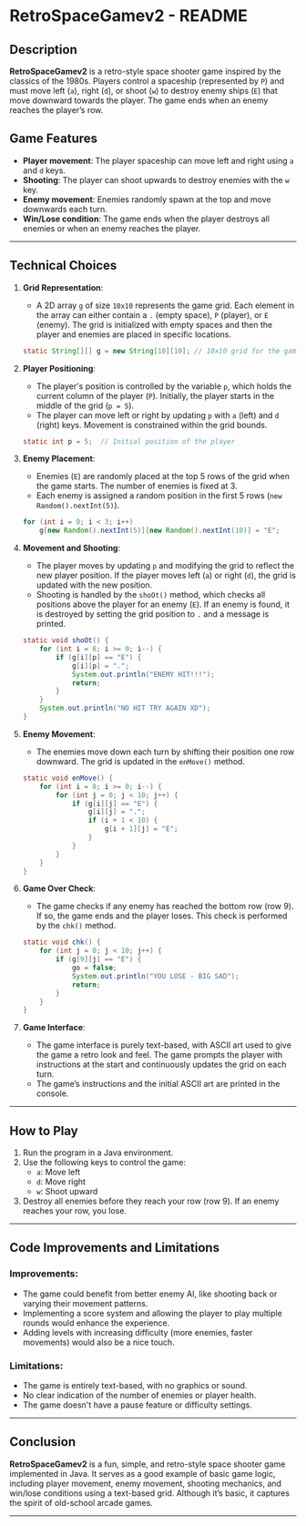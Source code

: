# RetroSpaceGamev2 - README

## Description

**RetroSpaceGamev2** is a retro-style space shooter game inspired by the classics of the 1980s. Players control a spaceship (represented by `P`) and must move left (`a`), right (`d`), or shoot (`w`) to destroy enemy ships (`E`) that move downward towards the player. The game ends when an enemy reaches the player’s row.

## Game Features
- **Player movement**: The player spaceship can move left and right using `a` and `d` keys.
- **Shooting**: The player can shoot upwards to destroy enemies with the `w` key.
- **Enemy movement**: Enemies randomly spawn at the top and move downwards each turn.
- **Win/Lose condition**: The game ends when the player destroys all enemies or when an enemy reaches the player.

---

## Technical Choices

1. **Grid Representation**:
   - A 2D array `g` of size `10x10` represents the game grid. Each element in the array can either contain a `.` (empty space), `P` (player), or `E` (enemy). The grid is initialized with empty spaces and then the player and enemies are placed in specific locations.
   
   ```java
   static String[][] g = new String[10][10]; // 10x10 grid for the game
   ```

2. **Player Positioning**:
   - The player's position is controlled by the variable `p`, which holds the current column of the player (`P`). Initially, the player starts in the middle of the grid (`p = 5`).
   - The player can move left or right by updating `p` with `a` (left) and `d` (right) keys. Movement is constrained within the grid bounds.
   
   ```java
   static int p = 5;  // Initial position of the player
   ```

3. **Enemy Placement**:
   - Enemies (`E`) are randomly placed at the top 5 rows of the grid when the game starts. The number of enemies is fixed at 3.
   - Each enemy is assigned a random position in the first 5 rows (`new Random().nextInt(5)`).
   
   ```java
   for (int i = 0; i < 3; i++) 
       g[new Random().nextInt(5)][new Random().nextInt(10)] = "E";
   ```

4. **Movement and Shooting**:
   - The player moves by updating `p` and modifying the grid to reflect the new player position. If the player moves left (`a`) or right (`d`), the grid is updated with the new position.
   - Shooting is handled by the `shoOt()` method, which checks all positions above the player for an enemy (`E`). If an enemy is found, it is destroyed by setting the grid position to `.` and a message is printed.
   
   ```java
   static void shoOt() {
       for (int i = 8; i >= 0; i--) {
           if (g[i][p] == "E") {
               g[i][p] = ".";
               System.out.println("ENEMY HIT!!!");
               return;
           }
       }
       System.out.println("NO HIT TRY AGAIN XD");
   }
   ```

5. **Enemy Movement**:
   - The enemies move down each turn by shifting their position one row downward. The grid is updated in the `enMove()` method.
   
   ```java
   static void enMove() {
       for (int i = 8; i >= 0; i--) {
           for (int j = 0; j < 10; j++) {
               if (g[i][j] == "E") {
                   g[i][j] = ".";
                   if (i + 1 < 10) {
                       g[i + 1][j] = "E";
                   }
               }
           }
       }
   }
   ```

6. **Game Over Check**:
   - The game checks if any enemy has reached the bottom row (row 9). If so, the game ends and the player loses. This check is performed by the `chk()` method.
   
   ```java
   static void chk() {
       for (int j = 0; j < 10; j++) {
           if (g[9][j] == "E") {
               go = false;
               System.out.println("YOU LOSE - BIG SAD");
               return;
           }
       }
   }
   ```

7. **Game Interface**:
   - The game interface is purely text-based, with ASCII art used to give the game a retro look and feel. The game prompts the player with instructions at the start and continuously updates the grid on each turn.
   - The game’s instructions and the initial ASCII art are printed in the console.

---

## How to Play

1. Run the program in a Java environment.
2. Use the following keys to control the game:
   - `a`: Move left
   - `d`: Move right
   - `w`: Shoot upward
3. Destroy all enemies before they reach your row (row 9). If an enemy reaches your row, you lose.

---

## Code Improvements and Limitations

### Improvements:
- The game could benefit from better enemy AI, like shooting back or varying their movement patterns.
- Implementing a score system and allowing the player to play multiple rounds would enhance the experience.
- Adding levels with increasing difficulty (more enemies, faster movements) would also be a nice touch.

### Limitations:
- The game is entirely text-based, with no graphics or sound.
- No clear indication of the number of enemies or player health.
- The game doesn't have a pause feature or difficulty settings.

---

## Conclusion

**RetroSpaceGamev2** is a fun, simple, and retro-style space shooter game implemented in Java. It serves as a good example of basic game logic, including player movement, enemy movement, shooting mechanics, and win/lose conditions using a text-based grid. Although it’s basic, it captures the spirit of old-school arcade games.

---
